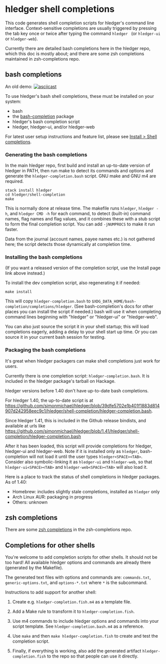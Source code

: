 # hledger shell completions

This code generates shell completion scripts for hledger's command line interface.
Context-sensitive completions are usually triggered by pressing the tab key once or twice after typing the command `hledger ` (or `hledger-ui` or `hledger-web`).

Currently there are detailed bash completions here in the hledger repo, which this doc is mostly about;
and there are some zsh completions maintained in zsh-completions repo.

## bash completions

An old demo:
[![asciicast](https://asciinema.org/a/227935.svg)](https://asciinema.org/a/227935)

To use hledger's bash shell completions, these must be installed on your system:
- bash
- the [bash-completion](https://salsa.debian.org/debian/bash-completion) package
- hledger's bash completion script
- hledger, hledger-ui, and/or hledger-web

For latest user setup instructions and feature list, please see [Install > Shell completions](https://hledger.org/install.html#shell-completions).

### Generating the bash completions

In the main hledger repo,
first build and install an up-to-date version of hledger in PATH,
then run make to detect its commands and options and generate the `hledger-completion.bash` script.
GNU make and GNU m4 are required.

    stack install hledger
    cd hledger/shell-completion
    make

This is normally done at release time.
The makefile runs `hledger`, `hledger -h`, and `hledger CMD -h` for each command,
to detect (built-in) command names, flag names and flag values,
and it combines these with a stub script to form the final completion script.
You can add `-jNUMPROCS` to make it run faster.

Data from the journal (account names, payee names etc.) is not gathered here;
the script detects those dynamically at completion time.

### Installing the bash completions

(If you want a released version of the completion script, use the Install page link above instead.)

To install the dev completion script, also regenerating it if needed:

    make install

This will copy `hledger-completion.bash` to `$XDG_DATA_HOME/bash-completion/completions/hledger`.
(See bash-completion's docs for other places you can install the script if needed.)
bash will use it when completing command lines beginning with "hledger" or "hledger-ui" or "hledger-web".

You can also just source the script it in your shell startup; this will load completions eagerly, adding a delay to your shell start up time.
Or you can source it in your current bash session for testing.

### Packaging the bash completions

It's great when hledger packagers can make shell completions just work for users.

Currently there is one completion script: `hledger-completion.bash`.
It is included in the hledger package's tarball on Hackage.

hledger versions before 1.40 don't have up-to-date bash completions.

For hledger 1.40, the up-to-date script is at 
https://github.com/simonmichael/hledger/blob/39dfe5702e1b401f1883d814907d242958eec9c1/hledger/shell-completion/hledger-completion.bash.

Since hledger 1.41, this is included in the Github release bindists, and available at urls like 
https://github.com/simonmichael/hledger/blob/1.41/hledger/shell-completion/hledger-completion.bash

After it has been loaded, this script will provide completions for hledger, hledger-ui and hledger-web.
Note if it is installed only as `hledger`, bash-completion will not load it until the user types `hledger<SPACE><TAB>`.
Consider also symbolic-linking it as `hledger-ui` and `hledger-web`, so that `hledger-ui<SPACE><TAB>` and `hledger-web<SPACE><TAB>` will also load it.

Here is a place to track the status of shell completions in hledger packages. As of 1.40:

- Homebrew: includes slightly stale completions, installed as `hledger` only
- Arch Linux AUR: packaging in progress
- Others: unknown

## zsh completions

There are some [zsh completions](https://github.com/zsh-users/zsh-completions/blob/master/src/_hledger) in the zsh-completions repo.


## Completions for other shells

You're welcome to add completion scripts for other shells. It should not be too
hard! All available hledger options and commands are already there (generated by
the Makefile).

The generated text files with options and commands are: `commands.txt`,
`generic-options.txt`, and `options-*.txt` where `*` is the subcommand.

Instructions to add support for another shell:

1. Create e.g. `hledger-completion.fish.m4` as a template file.

2. Add a Make rule to transform it to `hledger-completion.fish`.

3. Use m4 commands to include hledger options and commands into your script
   template. See `hledger-completion.bash.m4` as a reference.

4. Use `make` and then `make hledger-completion.fish` to create and test the
   completion script.

5. Finally, if everything is working, also add the generated artifact
   `hledger-completion.fish` to the repo so that people can use it directly.
